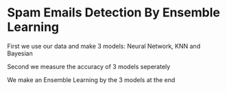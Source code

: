 <h1>Spam Emails Detection By Ensemble Learning</h1>
<p>First we use our data and make 3 models: Neural Network, KNN and Bayesian</p>
<p>Second we measure the accuracy of 3 models seperately</p>
<p>We make an Ensemble Learning by the 3 models at the end</p>
